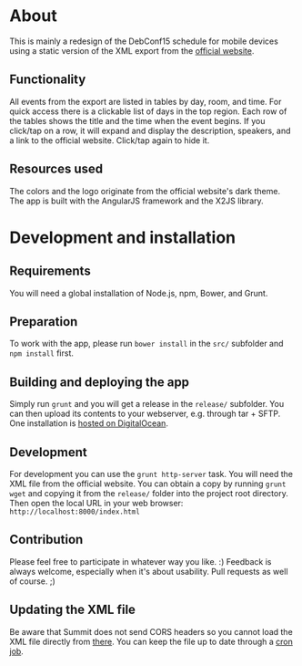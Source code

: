 # About
This is mainly a redesign of the DebConf15 schedule for mobile devices using a
static version of the XML export from the
[official website](https://debconf15.debconf.org).

## Functionality
All events from the export are listed in tables by day, room, and time.
For quick access there is a clickable list of days in the top region.
Each row of the tables shows the title and the time when the event begins.
If you click/tap on a row, it will expand and display the description, speakers,
and a link to the official website. Click/tap again to hide it.

## Resources used
The colors and the logo originate from the official website's dark theme.
The app is built with the AngularJS framework and the X2JS library.

# Development and installation

## Requirements
You will need a global installation of Node.js, npm, Bower, and Grunt.

## Preparation
To work with the app, please run `bower install` in the `src/` subfolder and `npm install` first.

## Building and deploying the app
Simply run `grunt` and you will get a release in the `release/` subfolder.
You can then upload its contents to your webserver, e.g. through tar + SFTP.
One installation is [hosted on DigitalOcean](http://bit.do/debconf15schedule).

## Development
For development you can use the `grunt http-server` task. You will need the XML
file from the official website. You can obtain a copy by running `grunt wget`
and copying it from the `release/` folder into the project root directory.
Then open the local URL in your web browser: `http://localhost:8000/index.html`

## Contribution
Please feel free to participate in whatever way you like. :) Feedback is always
welcome, especially when it's about usability. Pull requests as well of course.
;)

## Updating the XML file
Be aware that Summit does not send CORS headers so you cannot load the XML file
directly from [there](https://summit.debconf.org/debconf15.xml).
You can keep the file up to date through a
[cron job](https://www.freebsd.org/doc/handbook/configtuning-cron.html).
